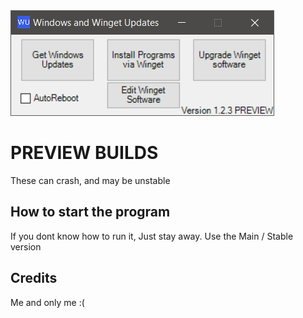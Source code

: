 <img src="https://raw.githubusercontent.com/OlaYZen/Windows-Update/main/Image.png"/>

# PREVIEW BUILDS
These can crash, and may be unstable

## How to start the program
If you dont know how to run it, Just stay away. Use the Main / Stable version

## **Credits**
Me and only me :(